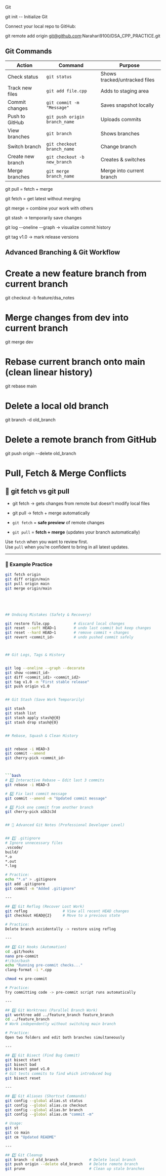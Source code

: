 Git

git init  -- Initialize Git

Connect your local repo to GitHub:

git remote add origin git@github.com:Narahari9100/DSA_CPP_PRACTICE.git


## Git Commands


| Action            | Command                       | Purpose                       |
| ----------------- | ----------------------------- | ----------------------------- |
| Check status      | `git status`                  | Shows tracked/untracked files |
| Track new files   | `git add file.cpp`            | Adds to staging area          |
| Commit changes    | `git commit -m "Message"`     | Saves snapshot locally        |
| Push to GitHub    | `git push origin branch_name` | Uploads commits               |
| View branches     | `git branch`                  | Shows branches                |
| Switch branch     | `git checkout branch_name`    | Change branch                 |
| Create new branch | `git checkout -b new_branch`  | Creates & switches            |
| Merge branches    | `git merge branch_name`       | Merge into current branch     |


git pull = fetch + merge

git fetch = get latest without merging

git merge = combine your work with others



git stash → temporarily save changes

git log --oneline --graph → visualize commit history

git tag v1.0 → mark release versions


## Advanced Branching & Git Workflow


# Create a new feature branch from current branch
git checkout -b feature/dsa_notes

# Merge changes from dev into current branch
git merge dev

# Rebase current branch onto main (clean linear history)
git rebase main

# Delete a local old branch
git branch -d old_branch

# Delete a remote branch from GitHub
git push origin --delete old_branch



# Pull, Fetch & Merge Conflicts


## 🔹 git fetch vs git pull

- git fetch  → gets changes from remote but doesn’t modify local files
- git pull   → fetch + merge automatically



- `git fetch` = **safe preview** of remote changes  
- `git pull` = **fetch + merge** (updates your branch automatically)  

Use `fetch` when you want to review first.  
Use `pull` when you’re confident to bring in all latest updates.

---

### 🧩 Example Practice

```bash
git fetch origin
git diff origin/main
git pull origin main
git merge origin/main





## Undoing Mistakes (Safety & Recovery)

git restore file.cpp           # discard local changes
git reset --soft HEAD~1        # undo last commit but keep changes
git reset --hard HEAD~1        # remove commit + changes
git revert <commit_id>         # undo pushed commit safely



## Git Logs, Tags & History


git log --oneline --graph --decorate
git show <commit_id>
git diff <commit_id1> <commit_id2>
git tag v1.0 -m "First stable release"
git push origin v1.0


## Git Stash (Save Work Temporarily)

git stash
git stash list
git stash apply stash@{0}
git stash drop stash@{0}


## Rebase, Squash & Clean History


git rebase -i HEAD~3
git commit --amend
git cherry-pick <commit_id>



```bash
# 1️⃣ Interactive Rebase — Edit last 3 commits
git rebase -i HEAD~3

# 2️⃣ Fix last commit message
git commit --amend -m "Updated commit message"

# 3️⃣ Pick one commit from another branch
git cherry-pick a1b2c3d


## 🧩 Advanced Git Notes (Professional Developer Level)


## 1️⃣ .gitignore
# Ignore unnecessary files
.vscode/
build/
*.o
*.out
*.log

# Practice:
echo "*.o" > .gitignore
git add .gitignore
git commit -m "Added .gitignore"

---

## 2️⃣ Git Reflog (Recover Lost Work)
git reflog                # View all recent HEAD changes
git checkout HEAD@{2}     # Move to a previous state

# Practice:
Delete branch accidentally -> restore using reflog

---

## 3️⃣ Git Hooks (Automation)
cd .git/hooks
nano pre-commit
#!/bin/bash
echo "Running pre-commit checks..."
clang-format -i *.cpp

chmod +x pre-commit

# Practice:
Try committing code -> pre-commit script runs automatically

---

## 4️⃣ Git Worktrees (Parallel Branch Work)
git worktree add ../feature_branch feature_branch
cd ../feature_branch
# Work independently without switching main branch

# Practice:
Open two folders and edit both branches simultaneously

---

## 5️⃣ Git Bisect (Find Bug Commit)
git bisect start
git bisect bad
git bisect good v1.0
# Git tests commits to find which introduced bug
git bisect reset

---

## 6️⃣ Git Aliases (Shortcut Commands)
git config --global alias.st status
git config --global alias.co checkout
git config --global alias.br branch
git config --global alias.cm "commit -m"

# Usage:
git st
git co main
git cm "Updated README"

---

## 7️⃣ Git Cleanup
git branch -d old_branch              # Delete local branch
git push origin --delete old_branch   # Delete remote branch
git prune                             # Clean up stale branches

